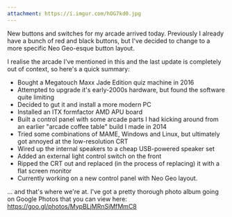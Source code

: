 ```yaml
---
attachment: https://i.imgur.com/hOG7kd0.jpg
---
```


New buttons and switches for my arcade arrived today. Previously I already have a bunch of red and black buttons, but I've decided to change to a more specific Neo Geo-esque button layout.

I realise the arcade I've mentioned in this and the last update is completely out of context, so here's a quick summary:

- Bought a Megatouch Maxx Jade Edition quiz machine in 2016
- Attempted to upgrade it's early-2000s hardware, but found the software quite limiting
- Decided to gut it and install a more modern PC
- Installed an ITX formfactor AMD APU board
- Built a control panel with some arcade parts I had kicking around from an earlier "arcade coffee table" build I made in 2014
- Tried some combinations of MAME, Windows and Linux, but ultimately got annoyed at the low-resolution CRT
- Wired up the internal speakers to a cheap USB-powered speaker set
- Added an external light control switch on the front
- Ripped the CRT out and replaced (in the process of replacing) it with a flat screen monitor
- Currently working on a new control panel with Neo Geo layout.

... and that's where we're at. I've got a pretty thorough photo album going on Google Photos that you can view here: https://goo.gl/photos/MypBLjMRnSjMfMmC8
